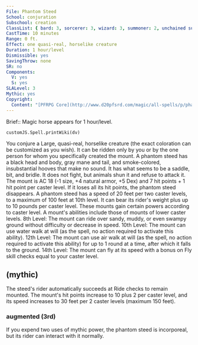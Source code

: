 ```yaml
---
File: Phantom Steed
School: conjuration
Subschool: creation
ClassList: { bard: 3, sorcerer: 3, wizard: 3, summoner: 2, unchained summoner: 2, magus: 3, bloodrager: 3, occultist: 3, spiritualist: 2 }
CastTime: 10 minutes
Range: 0 ft.
Effect: one quasi-real, horselike creature
Duration: 1 hour/level
Dismissible: yes
SavingThrow: none
SR: no
Components:
  V: yes
  S: yes
SLALevel: 3
Mythic: yes
Copyright:
  Content: "[PFRPG Core](http://www.d20pfsrd.com/magic/all-spells/p/phantom-steed)"
---
```

Brief:: Magic horse appears for 1 hour/level.

```dataviewjs
customJS.Spell.printWiki(dv)
```

You conjure a Large, quasi-real, horselike creature (the exact coloration can be customized as you wish). It can be ridden only by you or by the one person for whom you specifically created the mount. A phantom steed has a black head and body, gray mane and tail, and smoke-colored, insubstantial hooves that make no sound. It has what seems to be a saddle, bit, and bridle. It does not fight, but animals shun it and refuse to attack it. The mount is AC 18 (-1 size, +4 natural armor, +5 Dex) and 7 hit points + 1 hit point per caster level. If it loses all its hit points, the phantom steed disappears. A phantom steed has a speed of 20 feet per two caster levels, to a maximum of 100 feet at 10th level. It can bear its rider's weight plus up to 10 pounds per caster level. These mounts gain certain powers according to caster level. A mount's abilities include those of mounts of lower caster levels. 8th Level: The mount can ride over sandy, muddy, or even swampy ground without difficulty or decrease in speed. 10th Level: The mount can use water walk at will (as the spell, no action required to activate this ability). 12th Level: The mount can use air walk at will (as the spell, no action required to activate this ability) for up to 1 round at a time, after which it falls to the ground. 14th Level: The mount can fly at its speed with a bonus on Fly skill checks equal to your caster level.


## (mythic)

The steed's rider automatically succeeds at Ride checks to remain mounted. The mount's hit points increase to 10 plus 2 per caster level, and its speed increases to 30 feet per 2 caster levels (maximum 150 feet).


### augmented (3rd)

If you expend two uses of mythic power, the phantom steed is incorporeal, but its rider can interact with it normally.
